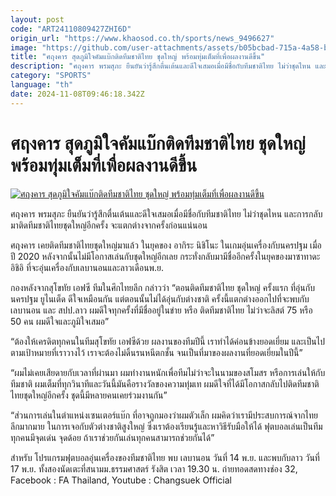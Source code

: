 ```yaml
---
layout: post
code: "ART24110809427ZHI6D"
origin_url: "https://www.khaosod.co.th/sports/news_9496627"
image: "https://github.com/user-attachments/assets/b05bcbad-715a-4a58-bbe2-31095f291427"
title: "ศฤงคาร สุดภูมิใจคัมแบ๊กติดทีมชาติไทย ชุดใหญ่ พร้อมทุ่มเต็มที่เพื่อผลงานดีขึ้น"
description: "ศฤงคาร พรมสุภะ ยืนยันว่ารู้สึกตื่นเต้นและดีใจเสมอเมื่อมีชื่อกับทีมชาติไทย ไม่ว่าชุดไหน และการกลับมาติดทีมชาติไทยชุดใหญ่อีกครั้ง จะแตกต่างจากครั้งก่อนแน่นอน"
category: "SPORTS"
language: "th"
date: 2024-11-08T09:46:18.342Z
---
```


# ศฤงคาร สุดภูมิใจคัมแบ๊กติดทีมชาติไทย ชุดใหญ่ พร้อมทุ่มเต็มที่เพื่อผลงานดีขึ้น

[![ศฤงคาร สุดภูมิใจคัมแบ๊กติดทีมชาติไทย ชุดใหญ่ พร้อมทุ่มเต็มที่เพื่อผลงานดีขึ้น](https://www.khaosod.co.th/wpapp/uploads/2024/11/ศฤงคาร.jpg "ศฤงคาร สุดภูมิใจคัมแบ๊กติดทีมชาติไทย ชุดใหญ่ พร้อมทุ่มเต็มที่เพื่อผลงานดีขึ้น")](https://www.khaosod.co.th/wpapp/uploads/2024/11/ศฤงคาร.jpg)

ศฤงคาร พรมสุภะ ยืนยันว่ารู้สึกตื่นเต้นและดีใจเสมอเมื่อมีชื่อกับทีมชาติไทย ไม่ว่าชุดไหน และการกลับมาติดทีมชาติไทยชุดใหญ่อีกครั้ง จะแตกต่างจากครั้งก่อนแน่นอน

ศฤงคาร เคยติดทีมชาติไทยชุดใหญ่มาแล้ว ในยุคของ อากิระ นิชิโนะ ในเกมอุ่นเครื่องกับนครปฐม เมื่อปี 2020 หลังจากนั้นไม่มีโอกาสเล่นกับชุดใหญ่อีกเลย กระทั่งกลับมามีชื่ออีกครั้งในยุคของมาซาทาดะ อิชิอิ ที่จะอุ่นเครื่องกับเลบานอนและลาวเดือนพ.ย.

กองหลังจากสุโขทัย เอฟซี ทีมในศึกไทยลีก กล่าวว่า “ตอนติดทีมชาติไทย ชุดใหญ่ ครั้งแรก ที่อุ่นกับนครปฐม ยูไนเต็ด ดีใจเหมือนกัน แต่ตอนนั้นไม่ได้อุ่นกับต่างชาติ ครั้งนี้แตกต่างออกไปที่จะพบกับเลบานอน และ สปป.ลาว ผมดีใจทุกครั้งที่มีชื่ออยู่ในข่าย หรือ ติดทีมชาติไทย ไม่ว่าจะลิสต์ 75 หรือ 50 คน ผมดีใจและภูมิใจเสมอ”

“ต้องให้เครดิตทุกคนในทีมสุโขทัย เอฟซีด้วย ผลงานของทีมปีนี้ เราทำได้ค่อนข้างยอดเยี่ยม และเป็นไปตามเป้าหมายที่เราวางไว้ เราจะต้องไม่ดิ้นรนหนีตกชั้น จนเป็นที่มาของผลงานที่ยอดเยี่ยมในปีนี้”

“ผมไม่เคยเสียดายกับเวลาที่ผ่านมา ผมทำงานหนักเพื่อทีมไม่ว่าจะในนามของสโมสร หรือการเล่นให้กับทีมชาติ ผมเต็มที่ทุกวินาทีและวันนี้มันคือรางวัลของความทุ่มเท ผมดีใจที่ได้มีโอกาสกลับไปติดทีมชาติไทยชุดใหญ่อีกครั้ง ชุดนี้มีหลายคนเคยร่วมงานกัน”

“ส่วนการเล่นในตำแหน่งเซนเตอร์แบ๊ก ที่อาจถูกมองว่าผมตัวเล็ก ผมคิดว่าเรามีประสบการณ์จากไทยลีกมากมาย ในการเจอกับตัวต่างชาติสูงใหญ่ ซึ่งเราต้องเรียนรู้และหาวิธีรับมือให้ได้ ฟุตบอลเล่นเป็นทีม ทุกคนมีจุดเด่น จุดด้อย ถ้าเราช่วยกันเล่นทุกคนสามารถช่วยกันได้”

สำหรับ โปรแกรมฟุตบอลอุ่นเครื่องของทีมชาติไทย พบ เลบานอน วันที่ 14 พ.ย. และพบกับลาว วันที่ 17 พ.ย. ทั้งสองนัดเตะที่สนามม.ธรรมศาสตร์ รังสิต เวลา 19.30 น. ถ่ายทอดสดทางช่อง 32, Facebook : FA Thailand, Youtube : Changsuek Official